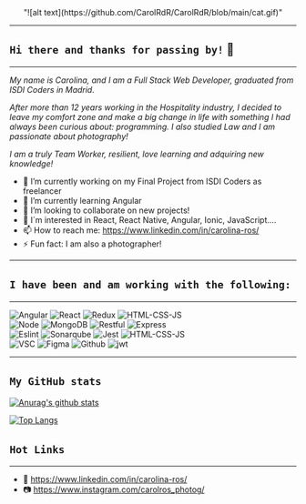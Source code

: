 <div align="center">
"![alt text](https://github.com/CarolRdR/CarolRdR/blob/main/cat.gif)"

</div>

---

##  `Hi there and thanks for passing by!` 📸
 
---

 
_My name is Carolina, and I am a Full Stack Web Developer, graduated from ISDI Coders in Madrid._

_After more than 12 years working in the Hospitality industry, I decided to leave my comfort zone and make a big change in life with something I had always_ _been curious about: programming._
_I also studied Law and I am passionate about photography!_

 _I am a truly Team Worker, resilient, love learning and adquiring new knowledge!_



 
- 🔭 I’m currently working on my Final Project from ISDI Coders as freelancer
- 🌱 I’m currently learning Angular
- 👯 I’m looking to collaborate on new projects!
- 💬 I´m interested in React, React Native, Angular, Ionic, JavaScript....
- 📫 How to reach me: https://www.linkedin.com/in/carolina-ros/
- ⚡ Fun fact: I am also a photographer! 

 ---

## `I have been and am working with the following:`
 
 
---

<div >
<span>
<img width="100" height="80" alt="Angular" src="https://user-images.githubusercontent.com/94986301/162156810-10ebf927-7203-468f-a2dc-7439222bb361.png">
 <img width="150" height="82" alt="React" src="https://user-images.githubusercontent.com/94986301/162154997-7448ec6e-5d98-41fc-a504-90a894f7d137.png">
 <img width="110" height="80" alt="Redux" src="https://user-images.githubusercontent.com/94986301/162162988-78e160f3-f469-4b2e-b650-93c926f9d35f.jpg">
<img width="110" height="80" alt="HTML-CSS-JS" src="https://user-images.githubusercontent.com/94986301/162161682-24cae105-52f2-45b5-886c-d279e0d42930.jpg">
 </span>
</div>

 <div>
 <span>
<img width="100" height="80" alt="Node" src="https://user-images.githubusercontent.com/94986301/162163504-77b88727-5762-4112-9dfa-e7cbc55c8727.png">
 <img width="150" height="80" alt="MongoDB" src="https://user-images.githubusercontent.com/94986301/162164010-34ed07d6-53b5-4282-9070-5cbfe9714bb7.png">
<img width="110" height="80" alt="Restful" src="https://user-images.githubusercontent.com/94986301/162164864-1a072f80-233d-4206-8e42-7a223a832940.jpg">
 <img width="110" height="80" alt="Express" src="https://user-images.githubusercontent.com/94986301/162180932-ca78a381-ab48-477a-a6e4-fea159f30aed.png">
</span>
</div>

<div>
 <span>
<img width="100" height="80" alt="Eslint" src="https://user-images.githubusercontent.com/94986301/162166661-192c308b-1cfa-45f1-ab05-f832e9003934.png">
 <img width="150" height="80" alt="Sonarqube" src="https://user-images.githubusercontent.com/94986301/162165992-17dc1c69-13b3-4906-b734-dcfed7137e73.png">
<img width="110" height="80" alt="Jest" src="https://user-images.githubusercontent.com/94986301/162166968-844ae077-bd40-4fd7-a6a8-674c99a72e31.jpg">
 <img width="110" height="80" alt="HTML-CSS-JS" src="https://user-images.githubusercontent.com/94986301/162167352-ab90a5e5-aee1-4c0c-91d6-781024d7066f.jpg">
</span>
</div>

<div>
 <span>
<img width="100" height="80" alt="VSC" src="https://user-images.githubusercontent.com/94986301/162179324-7a52e0d8-4b72-4ccc-9e94-014c6a1c83cd.png">
 <img width="150" height="80" alt="Figma" src="https://user-images.githubusercontent.com/94986301/162179801-b9ee2c58-bb71-418c-9b08-80b60c99d493.jpeg">
<img width="110" height="80" alt="Github" src="https://user-images.githubusercontent.com/94986301/162180475-164a60b5-4d01-4429-908e-5ef8cce8e7f3.png">
<img width="110" height="80" alt="jwt" src="https://user-images.githubusercontent.com/94986301/162165293-465f6001-00b1-47d6-b400-e625336606e2.png"> 
</span>
</div>

---
## `My GitHub stats`
 
 [![Anurag's github stats](https://github-readme-stats.vercel.app/api?username=CarolRdR&show_icons=true&theme=tokyonight)](https://github.com/CarolRdR/github-readme-stats)
 
 [![Top Langs](https://github-readme-stats.vercel.app/api/top-langs/?username=CarolRdR&layout=compact)](https://github.com/CarolRdR/github-readme-stats)
 
 
## `Hot Links`
 
 ---

- 💼  https://www.linkedin.com/in/carolina-ros/
- 📷  https://www.instagram.com/carolros_photog/

<!--
**CarolRdR/CarolRdR** is a ✨ _special_ ✨ repository because its `README.md` (this file) appears on your GitHub profile.

Here are some ideas to get you started:

- 🔭 I’m currently working on my Final Project from ISDI Coders as freelancer
- 🌱 I’m currently learning Angular
- 👯 I’m looking to collaborate on new projects!
- 💬 Ask me about React, JavaScript....
- 📫 How to reach me: rosdelreal@gmail.com
- ⚡ Fun fact: I am also a photographer! 
-->
